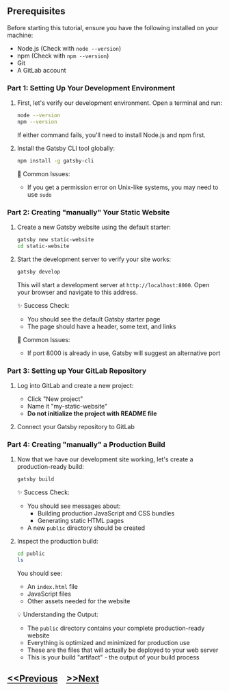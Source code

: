 ## Prerequisites
Before starting this tutorial, ensure you have the following installed on your machine:

- Node.js (Check with `node --version`)
- npm (Check with `npm --version`) 
- Git
- A GitLab account

### Part 1: Setting Up Your Development Environment

1. First, let's verify our development environment. Open a terminal and run:
   ```bash
   node --version
   npm --version
   ```
   If either command fails, you'll need to install Node.js and npm first.

2. Install the Gatsby CLI tool globally:
   ```bash
   npm install -g gatsby-cli
   ```
   
   🚨 Common Issues:
   - If you get a permission error on Unix-like systems, you may need to use `sudo`

### Part 2: Creating "manually" Your Static Website

1. Create a new Gatsby website using the default starter:
   ```bash
   gatsby new static-website
   cd static-website
   ```
   
2. Start the development server to verify your site works:
   ```bash
   gatsby develop
   ```
   
   This will start a development server at `http://localhost:8000`. Open your browser and navigate to this address.

   ✨ Success Check:
   - You should see the default Gatsby starter page
   - The page should have a header, some text, and links
   
   🚨 Common Issues:
   - If port 8000 is already in use, Gatsby will suggest an alternative port

### Part 3: Setting up Your GitLab Repository 

1. Log into GitLab and create a new project:
   - Click "New project"
   - Name it "my-static-website"
   - **Do not initialize the project with README file** 

2. Connect your Gatsby repository to GitLab

### Part 4: Creating "manually" a Production Build

1. Now that we have our development site working, let's create a production-ready build:
   ```bash
   gatsby build
   ```

   ✨ Success Check:
   - You should see messages about:
     - Building production JavaScript and CSS bundles
     - Generating static HTML pages
   - A new `public` directory should be created
   
2. Inspect the production build:
   ```bash
   cd public
   ls
   ```
   
   You should see:
   - An `index.html` file
   - JavaScript files
   - Other assets needed for the website

   💡 Understanding the Output:
   - The `public` directory contains your complete production-ready website
   - Everything is optimized and minimized for production use
   - These are the files that will actually be deployed to your web server
   - This is your build "artifact" - the output of your build process

## [<<Previous](./4-another-ci.md) &nbsp;&nbsp; [>>Next](./7-static-website-2.md)

